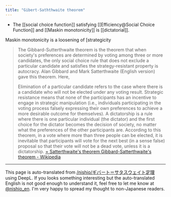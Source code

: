 ```yaml
---
title: "Gibert-Saththwaite theorem"
---
```


- The [[social choice function]] satisfying [[Efficiency@Social Choice Function]] and [[Maskin monotonicity]] is [[dictatorial]].

Maskin monotonicity is a loosening of [strategicity

> The Gibbard-Sutterthwaite theorem is the theorem that when society's preferences are determined by voting among three or more candidates, the only social choice rule that does not exclude a particular candidate and satisfies the strategy-resistant property is autocracy. Alan Gibbard and Mark Satterthwaite (English version) gave this theorem. Here,
>
>  Elimination of a particular candidate refers to the case where there is a candidate who will not be elected under any voting result.
>  Strategic resistance means that none of the participants has an incentive to engage in strategic manipulation (i.e., individuals participating in the voting process falsely expressing their own preferences to achieve a more desirable outcome for themselves).
>  A dictatorship is a rule where there is one particular individual (the dictator) and the first choice for the dictator becomes the decision of society, no matter what the preferences of the other participants are.
>  According to this theorem, in a vote where more than three people can be elected, it is inevitable that participants will vote for the next best (in a sense false) proposal so that their vote will not be a dead vote, unless it is a dictatorship.
[= Satterthwaite's theorem Gibbard-Satterthwaite's theorem - Wikipedia](https://ja.wikipedia.org/wiki/ギバード)


---
This page is auto-translated from [/nishio/ギバート＝サタスウェイト定理](https://scrapbox.io/nishio/ギバート＝サタスウェイト定理) using DeepL. If you looks something interesting but the auto-translated English is not good enough to understand it, feel free to let me know at [@nishio_en](https://twitter.com/nishio_en). I'm very happy to spread my thought to non-Japanese readers.